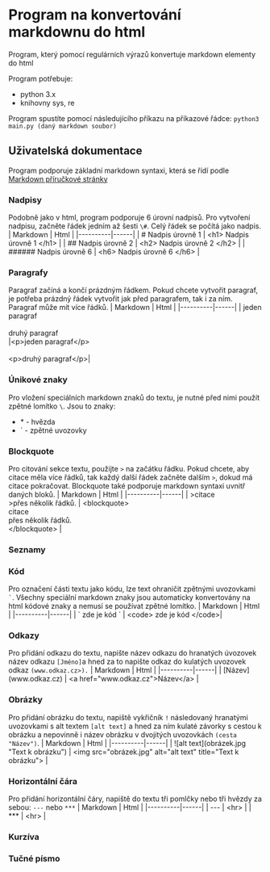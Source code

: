 Program na konvertování markdownu do html
===
Program, který pomocí regulárních výrazů konvertuje markdown elementy do html

Program potřebuje:
- python 3.x
- knihovny sys, re

Program spustíte pomocí následujícího příkazu na příkazové řádce:
`python3 main.py (daný markdown soubor)`

Uživatelská dokumentace
---
Program podporuje základní markdown syntaxi, která se řídí podle [Markdown příručkové stránky](https://www.markdownguide.org/)

### Nadpisy
Podobně jako v html, program podporuje 6 úrovní nadpisů. Pro vytvoření nadpisu, začněte řádek jedním až šesti `\#`. Celý řádek se počítá jako nadpis.
| Markdown | Html | 
|----------|------|
| \# Nadpis úrovně 1 | \<h1\> Nadpis úrovně 1 \</h1\> |
| \#\# Nadpis úrovně 2 | \<h2\> Nadpis úrovně 2 \</h2\> |
| \#\#\#\#\#\# Nadpis úrovně 6 | \<h6\> Nadpis úrovně 6 \</h6\> |

### Paragrafy
Paragraf začíná a končí prázdným řádkem. Pokud chcete vytvořit paragraf, je potřeba prázdný řádek vytvořit jak před paragrafem, tak i za ním. Paragraf může mít více řádků.
| Markdown | Html | 
|----------|------|
| jeden paragraf<br><br>druhý paragraf<br> |\<p\>jeden paragraf\</p\><br><br> \<p\>druhý paragraf\</p\>|

### Únikové znaky
Pro vložení speciálních markdown znaků do textu, je nutné před nimi použít zpětné lomítko `\`.
Jsou to znaky:
- \* - hvězda
- \` - zpětné uvozovky

### Blockquote
Pro citování sekce textu, použijte `>` na začátku řádku. Pokud chcete, aby citace měla více řádků, tak každý další řádek začněte dalším `>`, dokud má citace pokračovat. 
Blockquote také podporuje markdown syntaxi uvnitř daných bloků.
| Markdown | Html | 
|----------|------|
| \>citace<br>\>přes několik řádků. | \<blockquote\><br> citace<br>přes několik řádků.<br> \</blockquote\> |
### Seznamy

### Kód
Pro označení části textu jako kódu, lze text ohraničit zpětnými uvozovkami `` ` ``. Všechny speciální markdown znaky jsou automaticky konvertovány na html kódové znaky a nemusí se používat zpětné lomítko.
| Markdown | Html | 
|----------|------|
| \` zde je kód \` | \<code\> zde je kód \</code\>|

### Odkazy
Pro přidání odkazu do textu, napište název odkazu do hranatých úvozovek název odkazu `[Jméno]`a hned za to napište odkaz do kulatých uvozovek odkaz `(www.odkaz.cz>).`
| Markdown | Html | 
|----------|------|
| \[Název\]\(www<span>.odkaz&period;cz</span>\) | \<a href="www<span>.odkaz&period;cz</span>"\>Název\</a\> |

### Obrázky
Pro přidání obrázku do textu, napiště vykřičník `!` následovaný hranatými uvozovkami s alt textem `[alt text]` a hned za ním kulaté závorky s cestou k obrázku a nepovinně i název obrázku v dvojitých uvozovkách `(cesta "Název")`.
| Markdown | Html | 
|----------|------|
| !\[alt text\]\(obrázek.jpg "Text k obrázku"\) | \<img src="obrázek.jpg" alt="alt text" title="Text k obrázku"\> |

### Horizontální čára
Pro přidání horizontální čáry, napiště do textu tři pomlčky nebo tři hvězdy za sebou: `---` nebo `***`
| Markdown | Html | 
|----------|------|
| \-\-\- | \<hr\> |
| \*\*\* | \<hr\> | 

### Kurzíva

### Tučné písmo
